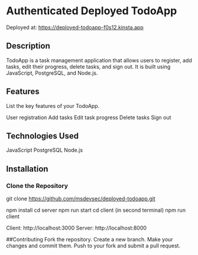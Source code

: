 # Authenticated Deployed TodoApp
Deployed at:
https://deployed-todoapp-f0s12.kinsta.app

## Description

TodoApp is a task management application that allows users to register, add tasks, edit their progress, delete tasks, and sign out. It is built using JavaScript, PostgreSQL, and Node.js.

## Features
List the key features of your TodoApp.

User registration
Add tasks
Edit task progress
Delete tasks
Sign out

## Technologies Used
JavaScript
PostgreSQL
Node.js

## Installation
### Clone the Repository
git clone https://github.com/msdevsec/deployed-todoapp.git

npm install
cd server
npm run start
cd client (in second terminal)
npm run client


Client: http://localhost:3000
Server: http://localhost:8000


##Contributing
Fork the repository.
Create a new branch.
Make your changes and commit them.
Push to your fork and submit a pull request.
